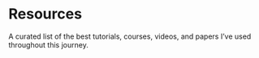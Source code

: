 # Resources

A curated list of the best tutorials, courses, videos, and papers I’ve used throughout this journey.